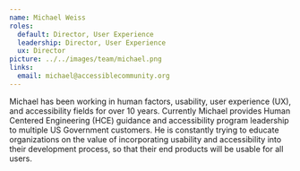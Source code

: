 ```yaml
---
name: Michael Weiss
roles:
  default: Director, User Experience
  leadership: Director, User Experience
  ux: Director
picture: ../../images/team/michael.png
links:
  email: michael@accessiblecommunity.org
---
```


Michael has been working in human factors, usability, user experience (UX), and accessibility fields for over 10 years. Currently Michael provides Human Centered Engineering (HCE) guidance and accessibility program leadership to multiple US Government customers. He is constantly trying to educate organizations on the value of incorporating usability and accessibility into their development process, so that their end products will be usable for all users.
